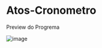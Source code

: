 ﻿# Atos-Cronometro

Preview do Progrema

![image](https://github.com/user-attachments/assets/043f10fa-9cd6-4ca6-b445-0db314d3016e)



